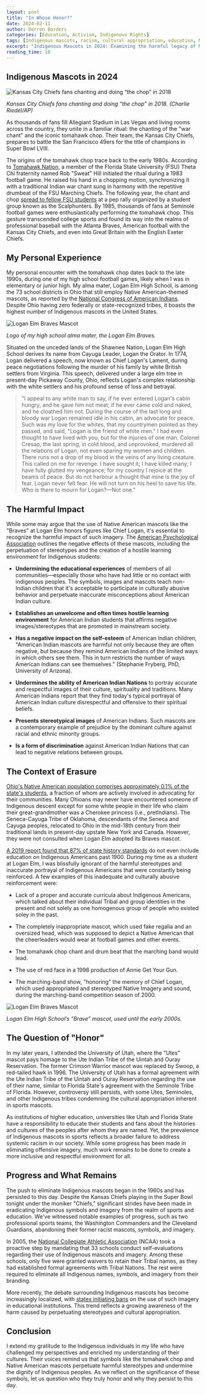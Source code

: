 ```yaml
---
layout: post
title: "In Whose Honor?"
date: 2024-02-11
author: Derron Borders
categories: [Education, Activism, Indigenous Rights]
tags: [Indigenous mascots, racism, cultural appropriation, education, Native American]
excerpt: "Indigenous Mascots in 2024: Examining the harmful legacy of Native American imagery in sports and education, from the tomahawk chop to school mascots in Ohio."
reading_time: 10
---
```


## Indigenous Mascots in 2024

![Kansas City Chiefs fans chanting and doing “the chop” in 2018](https://substackcdn.com/image/fetch/$s_!xV9Z!,w_1456,c_limit,f_webp,q_auto:good,fl_progressive:steep/https%3A%2F%2Fsubstack-post-media.s3.amazonaws.com%2Fpublic%2Fimages%2Fb86fd2c1-960f-4dfb-b922-0813e234748e_800x534.png)

*Kansas City Chiefs fans chanting and doing “the chop” in 2018. (Charlie Riedel/AP)*

As thousands of fans fill Allegiant Stadium in Las Vegas and living rooms across the country, they unite in a familiar ritual: the chanting of the "war chant" and the iconic tomahawk chop. Their team, the Kansas City Chiefs, prepares to battle the San Francisco 49ers for the title of champions in Super Bowl LVIII.

The origins of the tomahawk chop trace back to the early 1980s. According to [Tomahawk Nation](https://www.tomahawknation.com/2012/5/1/2991946/the-real-story-of-how-the-seminole-war-chant-was-started), a member of the Florida State University (FSU) Theta Chi fraternity named Rob "Sweat" Hill initiated the ritual during a 1983 football game. He raised his hand in a chopping motion, synchronizing it with a traditional Indian war chant sung in harmony with the repetitive drumbeat of the FSU Marching Chiefs. The following year, the chant and chop [spread to fellow FSU students](https://www.nolefan.org/barnes/barnes07.html) at a pep rally organized by a student group known as the Scalphunters. By 1985, thousands of fans at Seminole football games were enthusiastically performing the tomahawk chop. This gesture transcended college sports and found its way into the realms of professional baseball with the Atlanta Braves, American football with the Kansas City Chiefs, and even into Great Britain with the English Exeter Chiefs.

## My Personal Experience

My personal encounter with the tomahawk chop dates back to the late 1990s, during one of my high school football games, likely when I was in elementary or junior high. My alma mater, Logan Elm High School, is among the 73 school districts in Ohio that still employ Native American-themed mascots, as reported by the [National Congress of American Indians](https://infogram.com/native-mascots-in-ohio-1ho16voxxk7rx4n). Despite Ohio having zero federally or state-recognized tribes, it boasts the highest number of Indigenous mascots in the United States.

![Logan Elm Braves Mascot](https://substackcdn.com/image/fetch/$s_!7_zw!,w_1456,c_limit,f_webp,q_auto:good,fl_progressive:steep/https%3A%2F%2Fsubstack-post-media.s3.amazonaws.com%2Fpublic%2Fimages%2F9239b3b8-2e9f-4567-a7c3-fb127da301a2_502x502.jpeg)

*Logo of my high school alma mater, the Logan Elm Braves.*

Situated on the unceded lands of the Shawnee Nation, Logan Elm High School derives its name from Cayuga Leader, Logan the Orator. In 1774, Logan delivered a speech, now known as Chief Logan's Lament, during peace negotiations following the murder of his family by white British settlers from Virginia. This speech, delivered under a large elm tree in present-day Pickaway County, Ohio, reflects Logan's complex relationship with the white settlers and his profound sense of loss and betrayal.

> "I appeal to any white man to say, if he ever entered Logan's cabin hungry, and he gave him not meat; if he ever came cold and naked, and he cloathed him not. During the course of the last long and bloody war Logan remained idle in his cabin, an advocate for peace. Such was my love for the whites, that my countrymen pointed as they passed, and said, "Logan is the friend of white men." I had even thought to have lived with you, but for the injuries of one man. Colonel Cresap, the last spring, in cold blood, and unprovoked, murdered all the relations of Logan, not even sparing my women and children. There runs not a drop of my blood in the veins of any living creature. This called on me for revenge. I have sought it; I have killed many; I have fully glutted my vengeance; for my country I rejoice at the beams of peace. But do not harbour a thought that mine is the joy of fear. Logan never felt fear. He will not turn on his heel to save his life. Who is there to mourn for Logan?—Not one."

## The Harmful Impact

While some may argue that the use of Native American mascots like the "Braves" at Logan Elm honors figures like Chief Logan, it's essential to recognize the harmful impact of such imagery. The [American Psychological Association](https://www.apa.org/pi/oema/resources/indian-mascots) outlines the negative effects of these mascots, including the perpetuation of stereotypes and the creation of a hostile learning environment for Indigenous students:

- **Undermining the educational experiences** of members of all communities—especially those who have had little or no contact with indigenous peoples. The symbols, images and mascots teach non-Indian children that it's acceptable to participate in culturally abusive behavior and perpetuate inaccurate misconceptions about American Indian culture.

- **Establishes an unwelcome and often times hostile learning environment** for American Indian students that affirms negative images/stereotypes that are promoted in mainstream society.

- **Has a negative impact on the self-esteem** of American Indian children, "American Indian mascots are harmful not only because they are often negative, but because they remind American Indians of the limited ways in which others see them. This in turn restricts the number of ways American Indians can see themselves." (Stephanie Fryberg, PhD, University of Arizona).

- **Undermines the ability of American Indian Nations** to portray accurate and respectful images of their culture, spirituality and traditions. Many American Indians report that they find today's typical portrayal of American Indian culture disrespectful and offensive to their spiritual beliefs.

- **Presents stereotypical images** of American Indians. Such mascots are a contemporary example of prejudice by the dominant culture against racial and ethnic minority groups.

- **Is a form of discrimination** against American Indian Nations that can lead to negative relations between groups.

## The Context of Erasure

[Ohio's Native American population comprises approximately 0.1% of the state's students](https://www.dispatch.com/story/news/2021/09/02/native-mascots-checking-conversations-happening-ohios-k-12-schools/8163494002/), a fraction of whom are actively involved in advocating for their communities. Many Ohioans may never have encountered someone of Indigenous descent except for some white people in their life who claim their great-grandmother was a Cherokee princess (i.e., pretIndians). The Seneca-Cayuga Tribe of Oklahoma, descendants of the Seneca and Cayuga peoples, relocated to Ohio in the mid-18th century from their traditional lands in present-day upstate New York and Canada. However, they were not consulted when Logan Elm adopted its Braves mascot.

[A 2019 report found that 87% of state history standards](https://www.usnews.com/news/best-states/articles/2019-11-29/states-move-to-add-native-american-history-to-education-curriculum) do not even include education on Indigenous Americans past 1900. During my time as a student at Logan Elm, I was blissfully ignorant of the harmful stereotypes and inaccurate portrayal of Indigenous Americans that were constantly being reinforced. A few examples of this inadequate and culturally abusive reinforcement were:

- Lack of a proper and accurate curricula about Indigenous Americans, which talked about their individual Tribal and group identities in the present and not solely as one homogenous group of people who existed soley in the past.

- The completely inappropriate mascot, which used fake regalia and an oversized head, which was supposed to depict a Native American that the cheerleaders would wear at football games and other events.

- The tomahawk chop chant and drum beat that the marching band would lead.

- The use of red face in a 1998 production of Annie Get Your Gun.

- The marching-band show, "honoring" the memory of Chief Logan, which used appropriated and stereotyped Native Imagery and sound, during the marching-band competition season of 2000.

![Logan Elm Braves Mascot](https://substackcdn.com/image/fetch/$s_!qK_T!,w_1456,c_limit,f_webp,q_auto:good,fl_progressive:steep/https%3A%2F%2Fsubstack-post-media.s3.amazonaws.com%2Fpublic%2Fimages%2Fa8e5b8b5-fbaa-4a9c-918f-371dd88d616c_484x1223.jpeg)

*Logan Elm High School’s “Brave” mascot, used until the early 2000s.*

## The Question of "Honor"

In my later years, I attended the University of Utah, where the "Utes" mascot pays homage to the Ute Indian Tribe of the Uintah and Ouray Reservation. The former Crimson Warrior mascot was replaced by Swoop, a red-tailed hawk in 1996. The University of Utah has a formal agreement with the Ute Indian Tribe of the Uintah and Ouray Reservation regarding the use of their name, similar to Florida State's agreement with the Seminole Tribe of Florida. However, controversy still persists, with some Utes, Seminoles, and other Indigenous tribes condemning the cultural appropriation inherent in sports mascots.

As institutions of higher education, universities like Utah and Florida State have a responsibility to educate their students and fans about the histories and cultures of the peoples after whom they are named. Yet, the prevalence of Indigenous mascots in sports reflects a broader failure to address systemic racism in our society. While some progress has been made in eliminating offensive imagery, much work remains to be done to create a more inclusive and respectful environment for all.

## Progress and What Remains

The push to eliminate Indigenous mascots began in the 1960s and has persisted to this day. Despite the Kansas Chiefs playing in the Super Bowl tonight under the moniker "Chiefs," significant strides have been made in eradicating Indigenous symbols and imagery from the realm of sports and education. We've witnessed notable examples of progress, such as two professional sports teams, the Washington Commanders and the Cleveland Guardians, abandoning their former racist mascots, symbols, and imagery.

In 2005, the [National Collegiate Athletic Association](http://fs.ncaa.org/Docs/PressArchive/2005/Announcements/NCAA%2BExecutive%2BCommittee%2BIssues%2BGuidelines%2Bfor%2BUse%2Bof%2BNative%2BAmerican%2BMascots%2Bat%2BChampionship%2BEvents.html) (NCAA) took a proactive step by mandating that 33 schools conduct self-evaluations regarding their use of Indigenous mascots and imagery. Among these schools, only five were granted waivers to retain their Tribal names, as they had established formal agreements with Tribal Nations. The rest were required to eliminate all Indigenous names, symbols, and imagery from their branding.

More recently, the debate surrounding Indigenous mascots has become increasingly localized, with [states initiating bans](https://www.npr.org/2023/04/19/1170590167/native-american-school-mascots-new-york-ban) on the use of such imagery in educational institutions. This trend reflects a growing awareness of the harm caused by perpetuating stereotypes and cultural appropriation.

## Conclusion

I extend my gratitude to the Indigenous individuals in my life who have challenged my perspectives and enriched my understanding of their cultures. Their voices remind us that symbols like the tomahawk chop and Native American mascots perpetuate harmful stereotypes and undermine the dignity of Indigenous peoples. As we reflect on the significance of these symbols, let us question who they truly honor and why they persist to this day.
